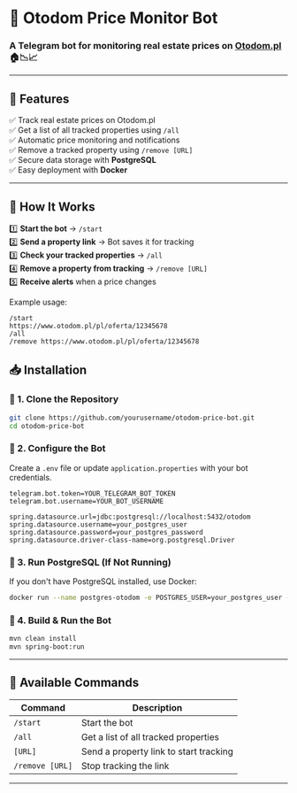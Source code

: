 # 🏡 Otodom Price Monitor Bot
### A **Telegram bot** for monitoring real estate prices on [Otodom.pl](https://www.otodom.pl/) 🏠📉📈  

---

## 📌 Features
✅ Track real estate prices on Otodom.pl  
✅ Get a list of all tracked properties using `/all`  
✅ Automatic price monitoring and notifications  
✅ Remove a tracked property using `/remove [URL]`  
✅ Secure data storage with **PostgreSQL**  
✅ Easy deployment with **Docker**  

---

## 🚀 How It Works
1️⃣ **Start the bot** → `/start`  
2️⃣ **Send a property link** → Bot saves it for tracking  
3️⃣ **Check your tracked properties** → `/all`  
4️⃣ **Remove a property from tracking** → `/remove [URL]`  
5️⃣ **Receive alerts** when a price changes  

Example usage:  
```
/start
https://www.otodom.pl/pl/oferta/12345678
/all
/remove https://www.otodom.pl/pl/oferta/12345678
```

## 📥 Installation
### 🔹 1. Clone the Repository
```sh
git clone https://github.com/yourusername/otodom-price-bot.git
cd otodom-price-bot
```

### 🔹 2. Configure the Bot
Create a `.env` file or update `application.properties` with your bot credentials.

```properties
telegram.bot.token=YOUR_TELEGRAM_BOT_TOKEN
telegram.bot.username=YOUR_BOT_USERNAME

spring.datasource.url=jdbc:postgresql://localhost:5432/otodom
spring.datasource.username=your_postgres_user
spring.datasource.password=your_postgres_password
spring.datasource.driver-class-name=org.postgresql.Driver

```

### 🔹 3. Run PostgreSQL (If Not Running)
If you don't have PostgreSQL installed, use Docker:
```sh
docker run --name postgres-otodom -e POSTGRES_USER=your_postgres_user -e POSTGRES_PASSWORD=your_postgres_password -e POSTGRES_DB=otodom -p 5432:5432 -d postgres
```

### 🔹 4. Build & Run the Bot
```sh
mvn clean install
mvn spring-boot:run
```

---

## 📜 Available Commands
| Command   | Description |
|-----------|------------|
| `/start`  | Start the bot |
| `/all`    | Get a list of all tracked properties |
| `[URL]`           | Send a property link to start tracking |
| `/remove [URL]`   | Stop tracking the link |

---






